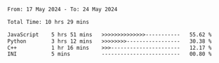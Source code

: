 <!--START_SECTION:waka-->

```txt
From: 17 May 2024 - To: 24 May 2024

Total Time: 10 hrs 29 mins

JavaScript    5 hrs 51 mins   >>>>>>>>>>>>>>-----------   55.62 %
Python        3 hrs 12 mins   >>>>>>>>-----------------   30.38 %
C++           1 hr 16 mins    >>>----------------------   12.17 %
INI           5 mins          -------------------------   00.80 %
```

<!--END_SECTION:waka-->
